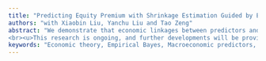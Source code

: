 ```yaml
---
title: "Predicting Equity Premium with Shrinkage Estimation Guided by Economic Theory"
authors: "with Xiaobin Liu, Yanchu Liu and Tao Zeng"
abstract: "We demonstrate that economic linkages between predictors and real economy, along with theory-implied parameter restrictions, can substantially enhance the out-of-sample forecasting performance of equity premium predictions. We introduce a novel empirical Bayes (EB) framework that effectively captures these economic relationships while accommodating theoretical constraints on predictor coefficients. Our proposed EB methodology is data-driven and optimally shrinks coefficient estimates toward an intermediate value between unrestricted OLS estimates and theory-implied restricted estimates. Empirical applications to equity premium prediction reveal improved forecasting performance across numerous established predictors. Using two comprehensive datasets, we document the superior performance of EB forecasting compared to traditional OLS methods. The improvements become particularly pronounced when implementing classic economic constraints following Campbell and Thompson (2008) and Pettenuzzo, Timmermann, and Valkanov (2014). These findings provide new insights into the crucial role of economic theory in time-series predictability and demonstrate how theory-implied parameter restrictions can enhance predictive accuracy. Our results underscore the importance of incorporating economic structure into forecasting models.
<br><u>This research is ongoing, and further developments will be provided in future versions.</u>"
keywords: "Economic theory, Empirical Bayes, Macroeconomic predictors, Aggregate market excessive return"
---
```


